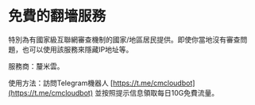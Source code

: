 # 免費的翻墻服務

特別為有國家級互聯網審查機制的國家/地區居民提供。即使你當地沒有審查問題，也可以使用該服務來隱藏IP地址等。

服務商：釐米雲。

使用方法：訪問Telegram機器人 [https://t.me/cmcloudbot](https://t.me/cmcloudbot) 並按照提示信息領取每日10G免費流量。
